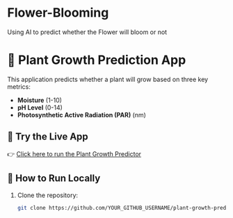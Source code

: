 # Flower-Blooming
Using AI to predict whether the Flower will bloom or not

# 🌱 Plant Growth Prediction App

This application predicts whether a plant will grow based on three key metrics:
- **Moisture** (1-10)
- **pH Level** (0-14)
- **Photosynthetic Active Radiation (PAR)** (nm)

## 🔗 Try the Live App
👉 [Click here to run the Plant Growth Predictor](https://your-streamlit-app-link)

## 🚀 How to Run Locally
1. Clone the repository:
   ```bash
   git clone https://github.com/YOUR_GITHUB_USERNAME/plant-growth-prediction.git
